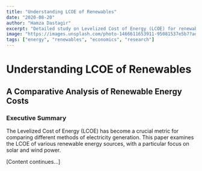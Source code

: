 ```yaml
---
title: "Understanding LCOE of Renewables"
date: "2020-08-20"
author: "Hamza Dastagir"
excerpt: "Detailed study on Levelized Cost of Energy (LCOE) for renewable energy sources and their economic viability."
image: "https://images.unsplash.com/photo-1466611653911-95081537e5b7?auto=format&fit=crop&q=80&w=2000"
tags: ["energy", "renewables", "economics", "research"]
---
```


# Understanding LCOE of Renewables
## A Comparative Analysis of Renewable Energy Costs

### Executive Summary

The Levelized Cost of Energy (LCOE) has become a crucial metric for comparing different methods of electricity generation. This paper examines the LCOE of various renewable energy sources, with a particular focus on solar and wind power.

[Content continues...]